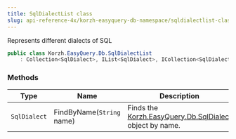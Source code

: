```yaml
---
title: SqlDialectList class
slug: api-reference-4x/korzh-easyquery-db-namespace/sqldialectlist-class
---
```


Represents different dialects of SQL
```csharp
public class Korzh.EasyQuery.Db.SqlDialectList
    : Collection<SqlDialect>, IList<SqlDialect>, ICollection<SqlDialect>, IEnumerable<SqlDialect>, IEnumerable, IList, ICollection, IReadOnlyList<SqlDialect>, IReadOnlyCollection<SqlDialect>

```

### Methods

| Type | Name | Description | 
| --- | --- | --- | 
| `SqlDialect` | FindByName(`String` name) | Finds the [Korzh.EasyQuery.Db.SqlDialect](//easyquery/docs/api-reference-4x/korzh-easyquery-db-namespace/sqldialect-class) object by name. |